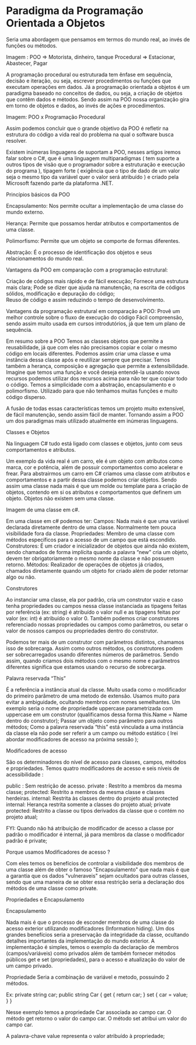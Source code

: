 # Paradigma da Programação Orientada a Objetos
Seria uma abordagem que pensamos em termos do mundo real, ao invés de funções ou métodos.

Imagem : POO => Motorista, dinheiro, tanque
	    Procedural => Estacionar, Abastecer, Pagar

A programação procedural ou estruturada tem ênfase em sequência, decisão e iteração, ou seja, escrever procedimentos ou funções que executam operações em dados.
Já a programação orientada a objetos é um paradigma baseado no conceitos de dados, ou seja, a criação de objetos que contêm dados e métodos.
Sendo assim na POO nossa organização gira em torno de objetos e dados, ao invés de ações e procedimentos.

Imagem: POO x Programação Procedural

Assim podemos concluir que o grande objetivo da POO é refletir na estrutura do código a vida real do problema na qual o software busca resolver.

Existem inúmeras linguagens de suportam a POO, nesses artigos iremos falar sobre o C#, que é uma linguagem multiparadigmas ( tem suporte a outros tipos de visão que o programador sobre a estruturação e execução do programa ), tipagem forte ( exigência que o tipo de dado de um valor seja o mesmo tipo da variável quer o valor será atribuído ) e criado pela Microsoft fazendo parte da plataforma .NET.

Princípios básicos da POO

Encapsulamento:
Nos permite ocultar a implementação de uma classe do mundo externo.

Herança:
Permite que possamos herdar atributos e comportamentos de uma classe.

Polimorfismo:
Permite que um objeto se comporte de formas diferentes.

Abstração:
É o processo de identificação dos objetos e seus relacionamentos do mundo real.

Vantagens da POO em comparação com a programação estrutural:

Criação de códigos mais rápido e de fácil execução;
Fornece uma estrutura mais clara;
Pode se dizer que ajuda na manutenção, na escrita de códigos sólidos, modificação e depuração do código;  
Reuso de código e assim reduzindo o tempo de desenvolvimento.

Vantagens da programação estrutural em comparação a POO:
Provê um melhor controle sobre o fluxo de execução do código
Fácil compreensão, sendo assim muito usada em cursos introdutórios, já que tem um plano de sequência.  

Em resumo sobre a POO
Temos as classes objetos que permite a reusabilidade, já que com eles não precisamos copiar e colar o mesmo código em locais diferentes. Podemos assim criar uma classe e uma instância dessa classe após e reutilizar sempre que precisar.
Temos também a herança, composição e agregação que permite a extensibilidade. Imagine que temos uma função e você deseja entendê-la usando novos recursos podemos utilizar dos recursos acima para não ter que copiar todo o código.
Temos a simplicidade com a abstração, encapsulamento e o polimorfismo. Utilizado para que não tenhamos muitas funções e muito código disperso.

A fusão de todas essas características temos um projeto muito extensível, de fácil manutenção, sendo assim fácil de manter. Tornando assim a POO um dos paradigmas mais utilizado atualmente em inúmeras linguagens.

Classes e Objetos

Na linguagem C# tudo está ligado com classes e objetos, junto com seus comportamentos e atributos.

Um exemplo da vida real é um carro, ele é um objeto com atributos como marca, cor e potência, além de possuir comportamentos como acelerar e frear.
Para abstrairmos um carro em C# criamos uma classe com atributos e comportamentos e a partir dessa classe podemos criar objetos. Sendo assim uma classe nada mais é que um molde ou template para a criação de objetos, contendo em si os atributos e comportamentos que definem um objeto. Objetos não existem sem uma classe.

Imagem de uma classe em c#.

Em uma classe em c# podemos ter:
Campos: Nada mais é que uma variável declarada diretamente dentro de uma classe. Normalmente tem pouca visibilidade fora da classe.
Propriedades: Membro de uma classe com métodos específicos para o acesso de um campo que está escondido.
Construtores: É um criador e inicializador de objetos que ainda não existem, sendo chamados de forma implícita quando a palavra “new” cria um objeto, devem ter obrigatoriamente o mesmo nome da classe e não possuem retorno.
Métodos: Realizador de operações de objetos já criados, chamados diretamente quando um objeto for criado além de poder retornar algo ou não.

Construtores

Ao instanciar uma classe, ela por padrão, cria um construtor vazio e caso tenha propriedades ou campos nessa classe instanciada as tipagens feitas por referência (ex: string) é atribuído o valor null e as tipagens feitas por valor (ex: int) é atribuído o valor 0.
Também podemos criar construtores referenciado nossas propriedades ou campos como parâmetros, ou setar o valor de nossos campos ou propriedades dentro do construtor. 

Podemos ter mais de um construtor com parâmetros distintos, chamamos isso de sobrecarga. Assim como outros métodos, os construtores podem ser sobrecarregados usando diferentes números de parâmetros. Sendo assim, quando criamos dois métodos com o mesmo nome e parâmetros diferentes significa que estamos usando o recurso de sobrecarga.

Palavra reservada “This”

É a referência a instância atual da classe. Muito usada como o modificador do primeiro parâmetro de uma metodo de extensão.
Usamos muito para evitar a ambiguidade, ocultando membros com nomes semelhantes. Um exemplo seria o nome de propriedade uppercase parametrizada com uppercase em um construtor (qualificamos dessa forma this.Name = Name dentro do construtor); 
Passar um objeto como parâmetro para outros métodos; 
Como a palavra reservada “this” está vinculada a uma instância da classe ela não pode ser referir a um campo ou método estático ( Irei abordar modificadores de acesso na próxima sessão );

Modificadores de acesso

São os determinadores do nível de acesso para classes, campos, métodos e propriedades. Temos quatro modificadores de acesso e seis níveis de acessibilidade :

public : Sem restrição de acesso.
private : Restrito a membros da mesma classe;
protected: Restrito a membros da mesma classe e classes herdeiras.
internal: Restrita às classes dentro do projeto atual
protected internal: Herança restrita somente a classes do projeto atual;
private protected: Restrito a classe ou tipos derivados da classe que o contém no projeto atual;

FYI: Quando não há atribuição de modificador de acesso a classe por padrão o modificador é internal, já para membros da classe o modificador padrão é private;

Porque usamos Modificadores de acesso ?

Com eles temos os benefícios de controlar a visibilidade dos membros de uma classe além de obter o famoso "Encapsulamento" que nada mais é que a garantia que os dados "vulneraveis" sejam ocultados para outras classes, sendo que uma maneira de se obter essa restrição seria a declaração dos métodos de uma classe como private.

Propriedades e Encapsulamento

Encapsulamento

Nada mais é que o processo de esconder membros de uma classe do acesso exterior utilizando modificadores (Information hiding).
Um dos grandes benefícios seria a preservação da integridade da classe, ocultando detalhes importantes da implementação do mundo exterior.
A implementação é simples, temos o exemplo da declaração de membros (campos/variáveis) como privados além de também fornecer métodos públicos get e set (propriedades), para o acesso e atualização do valor de um campo privado.

Propriedade
Seria a combinação de variável e metodo, possuindo 2 métodos.

Ex: 
private string car;
public string Car {
	get { return car; }
	set { car = value; }
}

Nesse exemplo temos a propriedade Car associada ao campo car.
O método get retorno o valor do campo car.
O método set atribui um valor do campo car.

A palavra-chave value representa o valor atribuído à propriedade;

